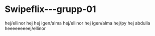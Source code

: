 # Swipeflix---grupp-01
hej/ellinor
hej
hej igen/alma
hej/ellinor 
hej igen/alma
hej/py
hej abdulla
heeeeeeeeej/ellinor

